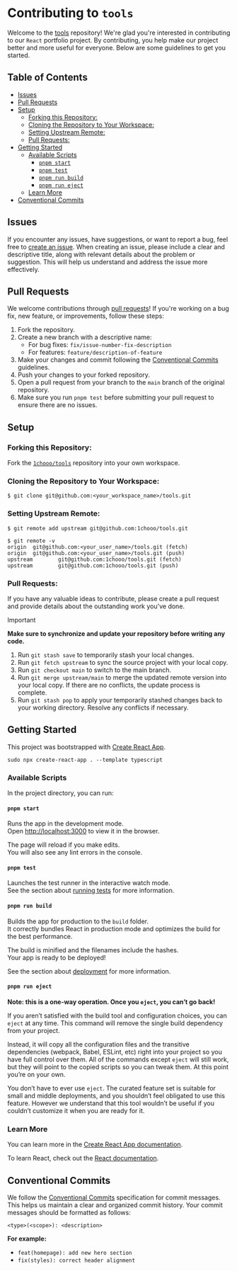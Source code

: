 # Contributing to `tools`<!-- omit in toc -->

Welcome to the [tools](https://github.com/1chooo/tools) repository! We're glad you're interested in contributing to our `React` portfolio project. By contributing, you help make our project better and more useful for everyone. Below are some guidelines to get you started.

## Table of Contents<!-- omit in toc -->
- [Issues](#issues)
- [Pull Requests](#pull-requests)
- [Setup](#setup)
  - [Forking this Repository:](#forking-this-repository)
  - [Cloning the Repository to Your Workspace:](#cloning-the-repository-to-your-workspace)
  - [Setting Upstream Remote:](#setting-upstream-remote)
  - [Pull Requests:](#pull-requests-1)
- [Getting Started](#getting-started)
  - [Available Scripts](#available-scripts)
    - [`pnpm start`](#pnpm-start)
    - [`pnpm test`](#pnpm-test)
    - [`pnpm run build`](#pnpm-run-build)
    - [`pnpm run eject`](#pnpm-run-eject)
  - [Learn More](#learn-more)
- [Conventional Commits](#conventional-commits)

## Issues

If you encounter any issues, have suggestions, or want to report a bug, feel free to [create an issue](https://github.com/1chooo/tools/issues). When creating an issue, please include a clear and descriptive title, along with relevant details about the problem or suggestion. This will help us understand and address the issue more effectively.

## Pull Requests

We welcome contributions through [pull requests](https://github.com/1chooo/tools/pulls)! If you're working on a bug fix, new feature, or improvements, follow these steps:

1. Fork the repository.
2. Create a new branch with a descriptive name:
    - For bug fixes: `fix/issue-number-fix-description`
    - For features: `feature/description-of-feature`
3. Make your changes and commit following the [Conventional Commits](#conventional-commits) guidelines.
4. Push your changes to your forked repository.
5. Open a pull request from your branch to the `main` branch of the original repository.
6. Make sure you run `pnpm test` before submitting your pull request to ensure there are no issues.

## Setup

### Forking this Repository:

Fork the [`1chooo/tools`](https://github.com/1chooo/tools) repository into your own workspace.

### Cloning the Repository to Your Workspace:

```shell
$ git clone git@github.com:<your_workspace_name>/tools.git
```

### Setting Upstream Remote:

```shell
$ git remote add upstream git@github.com:1chooo/tools.git

$ git remote -v
origin  git@github.com:<your_user_name>/tools.git (fetch)
origin  git@github.com:<your_user_name>/tools.git (push)
upstream        git@github.com:1chooo/tools.git (fetch)
upstream        git@github.com:1chooo/tools.git (push)
```

### Pull Requests:

If you have any valuable ideas to contribute, please create a pull request and provide details about the outstanding work you've done.


> [!IMPORTANT]  
> **Make sure to synchronize and update your repository before writing any code.**
> 
> 1. Run `git stash save` to temporarily stash your local changes.
> 2. Run `git fetch upstream` to sync the source project with your local copy.
> 3. Run `git checkout main` to switch to the main branch.
> 4. Run `git merge upstream/main` to merge the updated remote version into your local copy. If there are no conflicts, the update process is complete.
> 5. Run `git stash pop` to apply your temporarily stashed changes back to your working directory. Resolve any conflicts if necessary.

## Getting Started

This project was bootstrapped with [Create React App](https://github.com/facebook/create-react-app).

```shell
sudo npx create-react-app . --template typescript
```

### Available Scripts

In the project directory, you can run:

#### `pnpm start`

Runs the app in the development mode.\
Open [http://localhost:3000](http://localhost:3000) to view it in the browser.

The page will reload if you make edits.\
You will also see any lint errors in the console.

#### `pnpm test`

Launches the test runner in the interactive watch mode.\
See the section about [running tests](https://facebook.github.io/create-react-app/docs/running-tests) for more information.

#### `pnpm run build`

Builds the app for production to the `build` folder.\
It correctly bundles React in production mode and optimizes the build for the best performance.

The build is minified and the filenames include the hashes.\
Your app is ready to be deployed!

See the section about [deployment](https://facebook.github.io/create-react-app/docs/deployment) for more information.

#### `pnpm run eject`

**Note: this is a one-way operation. Once you `eject`, you can’t go back!**

If you aren’t satisfied with the build tool and configuration choices, you can `eject` at any time. This command will remove the single build dependency from your project.

Instead, it will copy all the configuration files and the transitive dependencies (webpack, Babel, ESLint, etc) right into your project so you have full control over them. All of the commands except `eject` will still work, but they will point to the copied scripts so you can tweak them. At this point you’re on your own.

You don’t have to ever use `eject`. The curated feature set is suitable for small and middle deployments, and you shouldn’t feel obligated to use this feature. However we understand that this tool wouldn’t be useful if you couldn’t customize it when you are ready for it.

### Learn More

You can learn more in the [Create React App documentation](https://facebook.github.io/create-react-app/docs/getting-started).

To learn React, check out the [React documentation](https://reactjs.org/).

## Conventional Commits

We follow the [Conventional Commits](https://www.conventionalcommits.org/en/v1.0.0/) specification for commit messages. This helps us maintain a clear and organized commit history. Your commit messages should be formatted as follows:

```
<type>(<scope>): <description>
```

**For example:**

- `feat(homepage): add new hero section`
- `fix(styles): correct header alignment`

